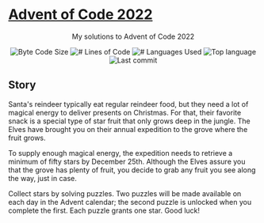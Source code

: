 # [Advent of Code 2022](https://adventofcode.com/2022)

<p align = "center"> My solutions to Advent of Code 2022 </p>

<p align="center">
	<img alt="Byte Code Size" src="https://img.shields.io/github/languages/code-size/ChristosHadjichristofi/advent-of-code-2022?color=yellowgreen" />
	<img alt="# Lines of Code" src="https://img.shields.io/tokei/lines/github/ChristosHadjichristofi/advent-of-code-2022?color=yellowgreen" />
	<img alt="# Languages Used" src="https://img.shields.io/github/languages/count/ChristosHadjichristofi/advent-of-code-2022?color=yellow" />
	<img alt="Top language" src="https://img.shields.io/github/languages/top/ChristosHadjichristofi/advent-of-code-2022?color=yellow" />
	<img alt="Last commit" src="https://img.shields.io/github/last-commit/ChristosHadjichristofi/advent-of-code-2022?color=important" />
</p>

## Story
Santa's reindeer typically eat regular reindeer food, but they need a lot of magical energy to deliver presents on Christmas. For that, their favorite snack is a special type of star fruit that only grows deep in the jungle. The Elves have brought you on their annual expedition to the grove where the fruit grows.

To supply enough magical energy, the expedition needs to retrieve a minimum of fifty stars by December 25th. Although the Elves assure you that the grove has plenty of fruit, you decide to grab any fruit you see along the way, just in case.

Collect stars by solving puzzles. Two puzzles will be made available on each day in the Advent calendar; the second puzzle is unlocked when you complete the first. Each puzzle grants one star. Good luck!
